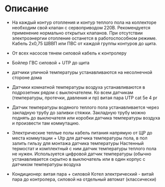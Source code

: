 # Описание

* На каждый контур отопления  и контур теплого пола на коллекторе необходим свой
  клапан с сервоприводом 220В. Рекомендуется применение нормально открытых
  клапанов. При отсутствии электроэнергии отопление останется в работоспособном
  режиме. Кабель 2x0,75  ШВВП  или ПВС от каждой группы контуров до щита. 

* От всех насосов тянем силовой кабель к контролеру

* Бойлер ГВС силовой + UTP до щита

* датчики уличной температуры  устанавливаются на несолнечной стороне дома 

* Датчики комнатной температуры воздуха  устанавливаются в подрозетник рядом с
  выключателем. Ко всем датчикам (температуры, протечки, давления и пр) витая
  пара UTP cat 5e  4 pr 

* Датчик температуры водяного теплого пола устанавливается через закладную трубу
  до заливки стяжки. Закладную трубу можно поднять до выключателя или коробки
  датчика температуры воздуха и произвести там коммутацию. 

* Электрические теплые полы кабель питания напрямую от ЩР до места коммутации +
  Utp для датчика температуры пола, в пол залить гильзу для монтажа датчика
  температуры Настенный термостат и комплектный с ним датчик температуры теплого
  пола не нужен. Используется цифровой датчик температуры (обычно
  устанавливается скрытно в выключатель или в один корпус с датчиком температуры
  воздуха

* Кондиционер: витая пара + силовой Котел электрический  - витай пара до
  контролера, силовой на отдельный автомат (классически)

